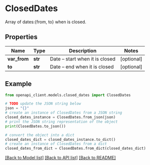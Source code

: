 # ClosedDates

Array of dates:{from, to} when is closed.

## Properties

Name | Type | Description | Notes
------------ | ------------- | ------------- | -------------
**var_from** | **str** | Date – start when it is closed | [optional] 
**to** | **str** | Date – end when it is closed | [optional] 

## Example

```python
from openapi_client.models.closed_dates import ClosedDates

# TODO update the JSON string below
json = "{}"
# create an instance of ClosedDates from a JSON string
closed_dates_instance = ClosedDates.from_json(json)
# print the JSON string representation of the object
print(ClosedDates.to_json())

# convert the object into a dict
closed_dates_dict = closed_dates_instance.to_dict()
# create an instance of ClosedDates from a dict
closed_dates_from_dict = ClosedDates.from_dict(closed_dates_dict)
```
[[Back to Model list]](../README.md#documentation-for-models) [[Back to API list]](../README.md#documentation-for-api-endpoints) [[Back to README]](../README.md)


